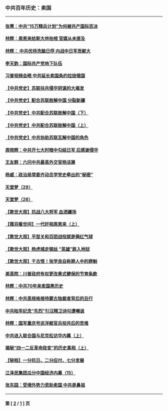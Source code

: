 ### 中共百年历史：卖国
---
#### [张菁：中共“15万精兵计划”为何被共产国际否决](../../pages/nf1176117/n13967677.md?07170430) 
#### [林辉：周恩来给斯大林抬棺 官媒从未提及](../../pages/nf1176117/n13961173.md?07170430) 
#### [林辉： 中共优待洗脑日俘 内战中日军贡献大](../../pages/nf1176117/n13624644.md?07170430) 
#### [李天韵：国际共产党地下队伍](../../pages/nf1176117/n13611808.md?07170430) 
#### [习普视频会晤 中共延长卖国条约拉拢俄国](../../pages/nf1176117/n13060971.md?07170430) 
#### [【中共党史】苏联扶共侵华阴谋的大揭发](../../pages/nf1176117/n13056050.md?07170430) 
#### [【中共党史】配合苏联肢解中国 分裂新疆](../../pages/nf1176117/n13040700.md?07170430) 
#### [【中共党史】中共配合苏联肢解中国（下）](../../pages/nf1176117/n13035660.md?07170430) 
#### [【中共党史】中共配合苏联肢解中国（上）](../../pages/nf1176117/n13030262.md?07170430) 
#### [【中共党史】中共协助苏联瓦解中国的角色](../../pages/nf1176117/n13018109.md?07170430) 
#### [周晓辉：中共开七大时暗中勾结日军 后感谢侵华](../../pages/nf1176117/n12921960.md?07170430) 
#### [王友群：六问中共最高外交官杨洁篪](../../pages/nf1176117/n12836495.md?07170430) 
#### [杨威：政治局常委齐动员学党史牵出的“秘密”](../../pages/nf1176117/n12764642.md?07170430) 
#### [天堂梦（29）](../../pages/nf1176117/n12408465.md?07170430) 
#### [天堂梦（28）](../../pages/nf1176117/n12408309.md?07170430) 
#### [【欺世大观】抗战八大将军 血洒疆场](../../pages/nf1176117/n12357044.md?07170430) 
#### [【薇羽看世间】一代奸相周恩来（上）](../../pages/nf1176117/n12401109.md?07170430) 
#### [【欺世大观】平型关和百团战役就是俩红气球](../../pages/nf1176117/n12359157.md?07170430) 
#### [【欺世大观】杨虎城走钢丝 “英雄”跌入地狱](../../pages/nf1176117/n12358840.md?07170430) 
#### [【欺世大观】千古恨！张学良自称罪人中的罪魁](../../pages/nf1176117/n12358629.md?07170430) 
#### [美高院：川普政府有权更改奥式健保的节育条款](../../pages/nf1176117/n12242171.md?07170430) 
#### [林辉：中共70年来卖国黑历史](../../pages/nf1176117/n11552181.md?07170430) 
#### [林辉：中共高规格接待蒙古独裁者背后的丑行](../../pages/nf1176117/n11225005.md?07170430) 
#### [中共陆军纪念“先烈”引汪精卫诗句遭嘲讽](../../pages/nf1176117/n11153345.md?07170430) 
#### [林辉：国军重庆号巡洋舰官兵投共后的苦难](../../pages/nf1176117/n10997801.md?07170430) 
#### [中共进入联合国与尼克松访华内幕（上）](../../pages/nf1176117/n10138788.md?07170430) 
#### [揭秘“四一二反革命政变”的历史真相（上）](../../pages/nf1176117/n9996650.md?07170430) 
#### [【秘档】一分抗日、二分应付、七分发展](../../pages/nf1176117/n9331484.md?07170430) 
#### [江泽民集团瓜分中国经济内幕（15）](../../pages/nf1176117/n9268584.md?07170430) 
#### [张东园：受境外势力资助卖国 中共是鼻祖](../../pages/nf1176117/n9272480.md?07170430) 

---
#### 第 [ [2](./2.md?07170430) / [1](./1.md?07170430) ] 页
